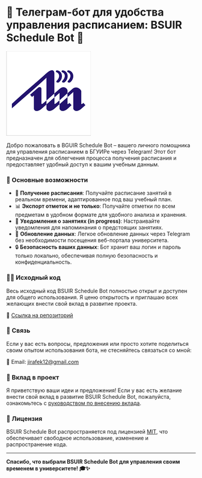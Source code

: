 # 📅 Телеграм-бот для удобства управления расписанием: BSUIR Schedule Bot 🤖

![BSUIR Schedule Bot Logo](./bguir_schedule_bot_logo.png)

Добро пожаловать в BGUIR Schedule Bot – вашего личного помощника для управления расписанием в БГУИРе через Telegram!
Этот бот предназначен для облегчения процесса получения расписания и предоставляет удобный доступ к вашим учебным
данным.

### 🚀 Основные возможности

- 📆 **Получение расписания**: Получайте расписание занятий в реальном времени, адаптированное под ваш учебный план.
- 📊 **Экспорт отметок и не только**: Получайте отметки по всем предметам в удобном формате для удобного анализа
  и хранения.
- 🔔 **Уведомления о занятиях (in progress)**: Настраивайте уведомления для напоминания о предстоящих занятиях.
- 🔄 **Обновление данных**: Легкое обновление данных через Telegram без необходимости посещения веб-портала университета.
- 🔒 **Безопасность ваших данных**: Бот хранит ваш логин и пароль только локально, обеспечивая полную безопасность и
  конфиденциальность.

### 👩‍💻 Исходный код

Весь исходный код BSUIR Schedule Bot полностью открыт и доступен для общего использования. Я ценю открытость и
приглашаю всех желающих внести свой вклад в развитие проекта.

🔗 [Ссылка на репозиторий](https://github.com/Jirafek/BSUIR_schedule_bot)

### 📧 Связь

Если у вас есть вопросы, предложения или просто хотите поделиться своим опытом использования бота, не стесняйтесь
связаться со мной:

📧 Email: jirafek12@gmail.com

### 🤝 Вклад в проект

Я приветствую ваши идеи и предложения! Если у вас есть желание внести свой вклад в развитие BSUIR Schedule Bot,
пожалуйста, ознакомьтесь с [руководством по внесению вклада](CONTRIBUTING.md).

### 📄 Лицензия

BSUIR Schedule Bot распространяется под лицензией [MIT](LICENSE), что обеспечивает свободное использование, изменение и
распространение кода.

---

**Спасибо, что выбрали BSUIR Schedule Bot для управления своим временем в университете! 🎓✨**
